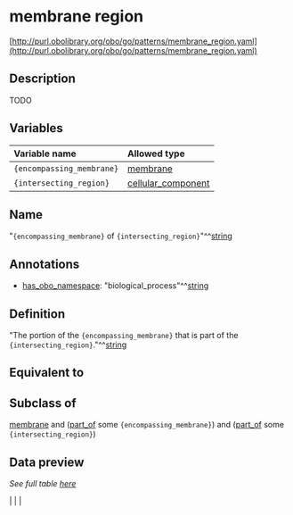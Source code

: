 # membrane region

[http://purl.obolibrary.org/obo/go/patterns/membrane_region.yaml](http://purl.obolibrary.org/obo/go/patterns/membrane_region.yaml)

## Description

TODO




## Variables

| Variable name | Allowed type |
|:--------------|:-------------|
| `{encompassing_membrane}` | [membrane](http://purl.obolibrary.org/obo/GO_0016020) |
| `{intersecting_region}` | [cellular_component](http://purl.obolibrary.org/obo/GO_0005575) |

## Name

"`{encompassing_membrane}` of `{intersecting_region}`"^^[string](http://www.w3.org/2001/XMLSchema#string)

## Annotations

- [has_obo_namespace](http://www.geneontology.org/formats/oboInOwl#hasOBONamespace): "biological_process"^^[string](http://www.w3.org/2001/XMLSchema#string)

## Definition

"The portion of the `{encompassing_membrane}` that is part of the `{intersecting_region}`."^^[string](http://www.w3.org/2001/XMLSchema#string)

## Equivalent to



## Subclass of

[membrane](http://purl.obolibrary.org/obo/GO_0016020)  and ([part_of](http://purl.obolibrary.org/obo/BFO_0000050) some `{encompassing_membrane}`)  and ([part_of](http://purl.obolibrary.org/obo/BFO_0000050) some `{intersecting_region}`)




## Data preview

*See full table [here](https://github.com/geneontology/go-ontology/tree/master/src/design_patterns/membrane_region.tsv)*

|  |
|


